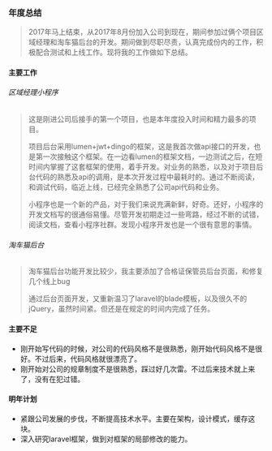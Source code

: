 ### 年度总结
>	2017年马上结束，从2017年8月份加入公司到现在，期间参加过俩个项目区域经理和淘车猫后台的开发。期间做到尽职尽责，认真完成份内的工作，积极配合测试和上线工作。现将我的工作做如下总结。

#### 主要工作

###### 区域经理小程序
>	这是刚进公司后接手的第一个项目，也是本年度投入时间和精力最多的项目。
>
>	项目后台采用lumen+jwt+dingo的框架，这是我首次做api接口的开发，也是第一次接触这个框架。在一边看lumen的框架文档，一边测试之后，在短时间内掌握了这套框架的使用，着手开发。对业务的熟悉，以及对于项目后台代码的熟悉及api的调用，是本次开发过程中最耗时的。通过不断阅读，和调试代码，临近上线，已经完全熟悉了公司api代码和业务。
>
> 小程序也是一个新的产品，对于我们来说充满新鲜，好奇。还好，小程序的开发文档写的很通俗易懂。尽管开发初期走过一些弯路，经过不断的试错，阅读文档，查看小程序社群。发现小程序开发也是一个很有意思的事情。

###### 淘车猫后台
> 淘车猫后台功能开发比较少，我主要添加了合格证保管员后台页面，和修复几个线上bug
>
> 通过后台页面开发，又重新温习了laravel的blade模板，以及很久不的jQuery，虽然时间紧。但还是在规定的时间内完成了任务。

#### 主要不足
- 刚开始写代码的时候，对公司的代码风格不是很熟悉，刚开始代码风格不是很好。不过后来，代码风格就很漂亮了。
- 刚开始对公司的规章制度不是很熟悉，踩过好几次雷。不过后来技术就上来了，没有在犯过错。

#### 明年计划
- 紧跟公司发展的步伐，不断提高技术水平。主要在架构，设计模式，缓存这块。
- 深入研究laravel框架，做到对框架的局部修改的能力。
